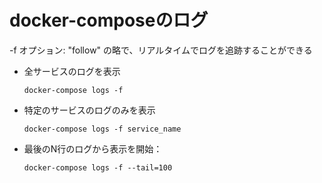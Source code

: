 # docker-composeのログ

-f オプション:
"follow" の略で、リアルタイムでログを追跡することができる

- 全サービスのログを表示
    ```
    docker-compose logs -f
    ```

- 特定のサービスのログのみを表示
    ```
    docker-compose logs -f service_name
    ```

- 最後のN行のログから表示を開始：
    ```
    docker-compose logs -f --tail=100
    ```